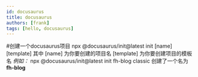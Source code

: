 ```yaml
---
id: docusaurus
title: docusaurus
authors: [frank]
tags: [hello, docusaurus]
---
```

#创建一个docusaurus项目
npx @docusaurus/init@latest init [name] [template]
其中 [name] 为你要创建的项目名 [template] 为你要创建项目的模板名
*例如：* npx @docusaurus/init@latest init fh-blog classic
创建了一个名为 **fh-blog**